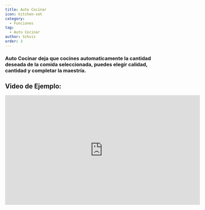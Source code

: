 ```yaml
---
title: Auto Cocinar
icon: kitchen-set
category:
  - Funciones
tag:
  - Auto Cocinar
author: Schvis
order: 3
---
```


### Auto Cocinar deja que cocines automaticamente la cantidad deseada de la comida seleccionada, puedes elegir calidad, cantidad y completar la maestría.

## Video de Ejemplo:

<iframe width="640" height="360" src="https://www.youtube.com/embed/T_X13AXiAiY?list=PL5eI1Tb64p56g27qfYk7VuFTz4FK6YrKa" title="Korepi - Auto Cook" frameborder="0" allow="accelerometer; autoplay; clipboard-write; encrypted-media; gyroscope; picture-in-picture; web-share" allowfullscreen></iframe>
